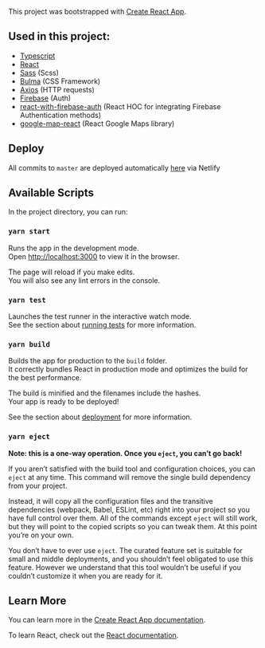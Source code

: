 This project was bootstrapped with [Create React App](https://github.com/facebook/create-react-app).

## Used in this project:
- [Typescript](https://github.com/microsoft/TypeScript)
- [React](https://github.com/facebook/react)
- [Sass](https://github.com/sass/sass) (Scss)
- [Bulma](https://github.com/jgthms/bulma) (CSS Framework)
- [Axios](https://github.com/axios/axios) (HTTP requests)
- [Firebase](https://firebase.google.com/) (Auth)
- [react-with-firebase-auth](https://github.com/armand1m/react-with-firebase-auth) (React HOC for integrating Firebase Authentication methods)
- [google-map-react](https://github.com/google-map-react/google-map-react) (React Google Maps library)

## Deploy

All commits to `master` are deployed automatically [here](https://react-random-user.netlify.com/) via Netlify

## Available Scripts

In the project directory, you can run:

### `yarn start`

Runs the app in the development mode.<br />
Open [http://localhost:3000](http://localhost:3000) to view it in the browser.

The page will reload if you make edits.<br />
You will also see any lint errors in the console.

### `yarn test`

Launches the test runner in the interactive watch mode.<br />
See the section about [running tests](https://facebook.github.io/create-react-app/docs/running-tests) for more information.

### `yarn build`

Builds the app for production to the `build` folder.<br />
It correctly bundles React in production mode and optimizes the build for the best performance.

The build is minified and the filenames include the hashes.<br />
Your app is ready to be deployed!

See the section about [deployment](https://facebook.github.io/create-react-app/docs/deployment) for more information.

### `yarn eject`

**Note: this is a one-way operation. Once you `eject`, you can’t go back!**

If you aren’t satisfied with the build tool and configuration choices, you can `eject` at any time. This command will remove the single build dependency from your project.

Instead, it will copy all the configuration files and the transitive dependencies (webpack, Babel, ESLint, etc) right into your project so you have full control over them. All of the commands except `eject` will still work, but they will point to the copied scripts so you can tweak them. At this point you’re on your own.

You don’t have to ever use `eject`. The curated feature set is suitable for small and middle deployments, and you shouldn’t feel obligated to use this feature. However we understand that this tool wouldn’t be useful if you couldn’t customize it when you are ready for it.

## Learn More

You can learn more in the [Create React App documentation](https://facebook.github.io/create-react-app/docs/getting-started).

To learn React, check out the [React documentation](https://reactjs.org/).
